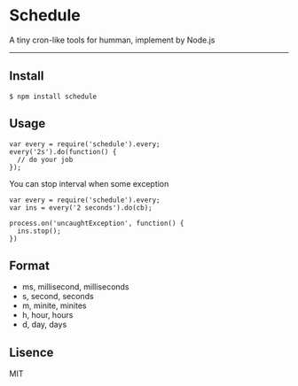 # Schedule

A tiny cron-like tools for humman, implement by Node.js

---

## Install

```
$ npm install schedule
```

## Usage

```
var every = require('schedule').every;
every('2s').do(function() {
  // do your job 
});
```

You can stop interval when some exception

```
var every = require('schedule').every;
var ins = every('2 seconds').do(cb);

process.on('uncaughtException', function() {
  ins.stop();
})
```

## Format

- ms, millisecond, milliseconds
- s, second, seconds
- m, minite, minites
- h, hour, hours
- d, day, days

## Lisence

MIT
